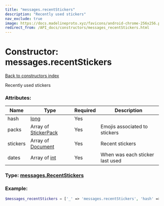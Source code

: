 ```yaml
---
title: "messages.recentStickers"
description: "Recently used stickers"
nav_exclude: true
image: https://docs.madelineproto.xyz/favicons/android-chrome-256x256.png
redirect_from: /API_docs/constructors/messages_recentStickers.html
---
```

# Constructor: messages.recentStickers  
[Back to constructors index](index.md)



Recently used stickers

### Attributes:

| Name     |    Type       | Required | Description |
|----------|---------------|----------|-------------|
|hash|[long](../types/long.md) | Yes|
|packs|Array of [StickerPack](../types/StickerPack.md) | Yes|Emojis associated to stickers|
|stickers|Array of [Document](../types/Document.md) | Yes|Recent stickers|
|dates|Array of [int](../types/int.md) | Yes|When was each sticker last used|



### Type: [messages.RecentStickers](../types/messages.RecentStickers.md)


### Example:

```php
$messages_recentStickers = ['_' => 'messages.recentStickers', 'hash' => long, 'packs' => [StickerPack, StickerPack], 'stickers' => [Document, Document], 'dates' => [int, int]];
```  
